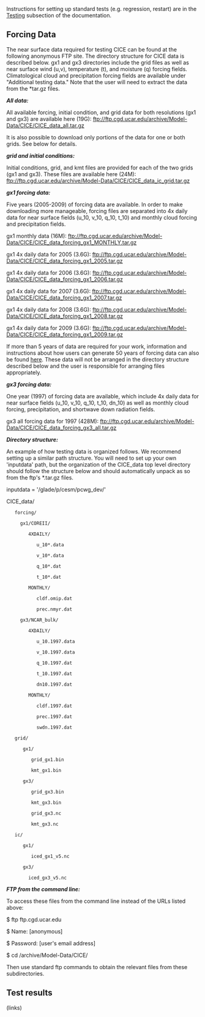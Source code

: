 Instructions for setting up standard tests (e.g. regression, restart) are in the 
[Testing](https://cice-consortium.github.io/CICE/cice_7_testing.html) subsection of the documentation.

## Forcing Data

The near surface data required for testing CICE can be found at the following anonymous FTP site. The directory structure for CICE data is described below. gx1 and gx3 directories include the grid files as well as near surface wind (u,v), temperature (t), and moisture (q) forcing fields. Climatological cloud and precipitation forcing fields are available under "Additional testing data." Note that the user will need to extract the data from the *tar.gz files.

_**All data:**_

All available forcing, initial condition, and grid data for both resolutions (gx1 and gx3) are available here (19G): ftp://ftp.cgd.ucar.edu/archive/Model-Data/CICE/CICE_data_all.tar.gz

It is also possible to download only portions of the data for one or both grids. See below for details.

_**grid and initial conditions:**_

Initial conditions, grid, and kmt files are provided for each of the two grids (gx1 and gx3). These files are available here (24M): ftp://ftp.cgd.ucar.edu/archive/Model-Data/CICE/CICE_data_ic_grid.tar.gz

_**gx1 forcing data:**_

Five years (2005-2009) of forcing data are available. In order to make downloading more manageable, forcing files are separated into 4x daily data for near surface fields (u_10, v_10, q_10, t_10) and monthly cloud forcing and precipitation fields.

gx1 monthly data (16M): ftp://ftp.cgd.ucar.edu/archive/Model-Data/CICE/CICE_data_forcing_gx1_MONTHLY.tar.gz

gx1 4x daily data for 2005 (3.6G): ftp://ftp.cgd.ucar.edu/archive/Model-Data/CICE/CICE_data_forcing_gx1_2005.tar.gz

gx1 4x daily data for 2006 (3.6G): ftp://ftp.cgd.ucar.edu/archive/Model-Data/CICE/CICE_data_forcing_gx1_2006.tar.gz

gx1 4x daily data for 2007 (3.6G): ftp://ftp.cgd.ucar.edu/archive/Model-Data/CICE/CICE_data_forcing_gx1_2007.tar.gz

gx1 4x daily data for 2008 (3.6G): ftp://ftp.cgd.ucar.edu/archive/Model-Data/CICE/CICE_data_forcing_gx1_2008.tar.gz

gx1 4x daily data for 2009 (3.6G): ftp://ftp.cgd.ucar.edu/archive/Model-Data/CICE/CICE_data_forcing_gx1_2009.tar.gz

If more than 5 years of data are required for your work, information and instructions about how users can generate 50 years of forcing data can also be found [here](ftp://ftp.cgd.ucar.edu/archive/Model-Data/CICE/gx1_50yr_scrip.tar.gz). These data will not be arranged in the directory structure described below and the user is responsible for arranging files appropriately.

_**gx3 forcing data:**_

One year (1997) of forcing data are available, which include 4x daily data for near surface fields (u_10, v_10, q_10, t_10, dn_10) as well as monthly cloud forcing, precipitation, and shortwave down radiation fields. 

gx3 all forcing data for 1997 (428M): ftp://ftp.cgd.ucar.edu/archive/Model-Data/CICE/CICE_data_forcing_gx3_all.tar.gz

_**Directory structure:**_

An example of how testing data is organized follows. We recommend setting up a similar path structure. You will need to set up your own 'inputdata' path, but the organization of the CICE_data top level directory should follow the structure below and should automatically unpack as so from the ftp's *.tar.gz files.

inputdata = '/glade/p/cesm/pcwg_dev/'
   

   CICE_data/

       forcing/

         gx1/COREII/

            4XDAILY/

               u_10*.data

               v_10*.data

               q_10*.dat

               t_10*.dat

            MONTHLY/

               cldf.omip.dat

               prec.nmyr.dat

         gx3/NCAR_bulk/

            4XDAILY/

               u_10.1997.data

               v_10.1997.data

               q_10.1997.dat

               t_10.1997.dat

               dn10.1997.dat

            MONTHLY/

               cldf.1997.dat

               prec.1997.dat

               swdn.1997.dat

       grid/

          gx1/

             grid_gx1.bin

             kmt_gx1.bin

          gx3/

             grid_gx3.bin

             kmt_gx3.bin

             grid_gx3.nc

             kmt_gx3.nc

       ic/

          gx1/
   
             iced_gx1_v5.nc

          gx3/

            iced_gx3_v5.nc


_**FTP from the command line:**_

To access these files from the command line instead of the URLs listed above:

$ ftp ftp.cgd.ucar.edu

$ Name: [anonymous]

$ Password: [user's email address]

$ cd /archive/Model-Data/CICE/

Then use standard ftp commands to obtain the relevant files from these subdirectories.


## Test results
(links)